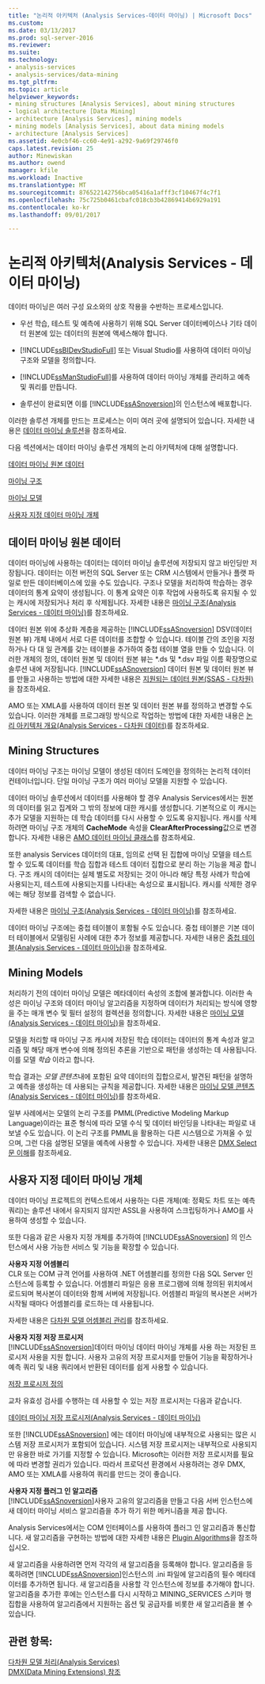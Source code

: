 ```yaml
---
title: "논리적 아키텍처 (Analysis Services-데이터 마이닝) | Microsoft Docs"
ms.custom: 
ms.date: 03/13/2017
ms.prod: sql-server-2016
ms.reviewer: 
ms.suite: 
ms.technology:
- analysis-services
- analysis-services/data-mining
ms.tgt_pltfrm: 
ms.topic: article
helpviewer_keywords:
- mining structures [Analysis Services], about mining structures
- logical architecture [Data Mining]
- architecture [Analysis Services], mining models
- mining models [Analysis Services], about data mining models
- architecture [Analysis Services]
ms.assetid: 4e0cbf46-cc60-4e91-a292-9a69f29746f0
caps.latest.revision: 25
author: Minewiskan
ms.author: owend
manager: kfile
ms.workload: Inactive
ms.translationtype: MT
ms.sourcegitcommit: 876522142756bca05416a1afff3cf10467f4c7f1
ms.openlocfilehash: 75c725b0461cbafc018cb3b42869414b6929a191
ms.contentlocale: ko-kr
ms.lasthandoff: 09/01/2017

---
```

# <a name="logical-architecture-analysis-services---data-mining"></a>논리적 아키텍처(Analysis Services - 데이터 마이닝)
  데이터 마이닝은 여러 구성 요소와의 상호 작용을 수반하는 프로세스입니다.  
  
-   우선 학습, 테스트 및 예측에 사용하기 위해 SQL Server 데이터베이스나 기타 데이터 원본에 있는 데이터의 원본에 액세스해야 합니다.  
  
-   [!INCLUDE[ssBIDevStudioFull](../../includes/ssbidevstudiofull-md.md)] 또는 Visual Studio를 사용하여 데이터 마이닝 구조와 모델을 정의합니다.  
  
-   [!INCLUDE[ssManStudioFull](../../includes/ssmanstudiofull-md.md)]를 사용하여 데이터 마이닝 개체를 관리하고 예측 및 쿼리를 만듭니다.  
  
-   솔루션이 완료되면 이를 [!INCLUDE[ssASnoversion](../../includes/ssasnoversion-md.md)]의 인스턴스에 배포합니다.  
  
 이러한 솔루션 개체를 만드는 프로세스는 이미 여러 곳에 설명되어 있습니다. 자세한 내용은 [데이터 마이닝 솔루션](../../analysis-services/data-mining/data-mining-solutions.md)을 참조하세요.  
  
 다음 섹션에서는 데이터 마이닝 솔루션 개체의 논리 아키텍처에 대해 설명합니다.  
  
 [데이터 마이닝 원본 데이터](#bkmk_SourceData)  
  
 [마이닝 구조](#bkmk_Structures)  
  
 [마이닝 모델](#bkmk_Models)  
  
 [사용자 지정 데이터 마이닝 개체](#bkmk_CustomObjects)  
  
##  <a name="bkmk_SourceData"></a> 데이터 마이닝 원본 데이터  
 데이터 마이닝에 사용하는 데이터는 데이터 마이닝 솔루션에 저장되지 않고 바인딩만 저장됩니다. 데이터는 이전 버전의 SQL Server 또는 CRM 시스템에서 만들거나 플랫 파일로 만든 데이터베이스에 있을 수도 있습니다. 구조나 모델을 처리하여 학습하는 경우 데이터의 통계 요약이 생성됩니다. 이 통계 요약은 이후 작업에 사용하도록 유지될 수 있는 캐시에 저장되거나 처리 후 삭제됩니다. 자세한 내용은 [마이닝 구조&#40;Analysis Services - 데이터 마이닝&#41;](../../analysis-services/data-mining/mining-structures-analysis-services-data-mining.md)를 참조하세요.  
  
 데이터 원본 위에 추상화 계층을 제공하는 [!INCLUDE[ssASnoversion](../../includes/ssasnoversion-md.md)] DSV(데이터 원본 뷰) 개체 내에서 서로 다른 데이터를 조합할 수 있습니다. 테이블 간의 조인을 지정하거나 다 대 일 관계를 갖는 테이블을 추가하여 중첩 테이블 열을 만들 수 있습니다. 이러한 개체의 정의, 데이터 원본 및 데이터 원본 뷰는 *.ds 및 \*.dsv 파일 이름 확장명으로 솔루션 내에 저장됩니다. [!INCLUDE[ssASnoversion](../../includes/ssasnoversion-md.md)] 데이터 원본 및 데이터 원본 뷰를 만들고 사용하는 방법에 대한 자세한 내용은 [지원되는 데이터 원본&#40;SSAS - 다차원&#41;](../../analysis-services/multidimensional-models/supported-data-sources-ssas-multidimensional.md)을 참조하세요.  
  
 AMO 또는 XMLA를 사용하여 데이터 원본 및 데이터 원본 뷰를 정의하고 변경할 수도 있습니다. 이러한 개체를 프로그래밍 방식으로 작업하는 방법에 대한 자세한 내용은 [논리 아키텍처 개요&#40;Analysis Services - 다차원 데이터&#41;](../../analysis-services/multidimensional-models/olap-logical/logical-architecture-overview-analysis-services-multidimensional-data.md)를 참조하세요.  
  
  
##  <a name="bkmk_Structures"></a> Mining Structures  
 데이터 마이닝 구조는 마이닝 모델이 생성된 데이터 도메인을 정의하는 논리적 데이터 컨테이너입니다. 단일 마이닝 구조가 여러 마이닝 모델을 지원할 수 있습니다.  
  
 데이터 마이닝 솔루션에서 데이터를 사용해야 할 경우 Analysis Services에서는 원본의 데이터를 읽고 집계와 그 밖의 정보에 대한 캐시를 생성합니다. 기본적으로 이 캐시는 추가 모델을 지원하는 데 학습 데이터를 다시 사용할 수 있도록 유지됩니다. 캐시를 삭제하려면 마이닝 구조 개체의 **CacheMode** 속성을 **ClearAfterProcessing**값으로 변경합니다. 자세한 내용은 [AMO 데이터 마이닝 클래스](../../analysis-services/multidimensional-models/analysis-management-objects/amo-data-mining-classes.md)를 참조하세요.  
  
 또한 analysis Services 데이터의 대표, 임의로 선택 된 집합에 마이닝 모델을 테스트할 수 있도록 데이터를 학습 집합과 테스트 데이터 집합으로 분리 하는 기능을 제공 합니다. 구조 캐시의 데이터는 실제 별도로 저장되는 것이 아니라 해당 특정 사례가 학습에 사용되는지, 테스트에 사용되는지를 나타내는 속성으로 표시됩니다. 캐시를 삭제한 경우에는 해당 정보를 검색할 수 없습니다.  
  
 자세한 내용은 [마이닝 구조&#40;Analysis Services - 데이터 마이닝&#41;](../../analysis-services/data-mining/mining-structures-analysis-services-data-mining.md)를 참조하세요.  
  
 데이터 마이닝 구조에는 중첩 테이블이 포함될 수도 있습니다. 중첩 테이블은 기본 데이터 테이블에서 모델링된 사례에 대한 추가 정보를 제공합니다. 자세한 내용은 [중첩 테이블&#40;Analysis Services - 데이터 마이닝&#41;](../../analysis-services/data-mining/nested-tables-analysis-services-data-mining.md)을 참조하세요.  
  
  
##  <a name="bkmk_Models"></a> Mining Models  
 처리하기 전의 데이터 마이닝 모델은 메타데이터 속성의 조합에 불과합니다. 이러한 속성은 마이닝 구조와 데이터 마이닝 알고리즘을 지정하며 데이터가 처리되는 방식에 영향을 주는 매개 변수 및 필터 설정의 컬렉션을 정의합니다. 자세한 내용은 [마이닝 모델&#40;Analysis Services - 데이터 마이닝&#41;](../../analysis-services/data-mining/mining-models-analysis-services-data-mining.md)을 참조하세요.  
  
 모델을 처리할 때 마이닝 구조 캐시에 저장된 학습 데이터는 데이터의 통계 속성과 알고리즘 및 해당 매개 변수에 의해 정의된 추론을 기반으로 패턴을 생성하는 데 사용됩니다. 이를 모델 *학습* 이라고 합니다.  
  
 학습 결과는 *모델 콘텐츠*내에 포함된 요약 데이터의 집합으로서, 발견된 패턴을 설명하고 예측을 생성하는 데 사용되는 규칙을 제공합니다. 자세한 내용은 [마이닝 모델 콘텐츠&#40;Analysis Services - 데이터 마이닝&#41;](../../analysis-services/data-mining/mining-model-content-analysis-services-data-mining.md)를 참조하세요.  
  
 일부 사례에서는 모델의 논리 구조를 PMML(Predictive Modeling Markup Language)이라는 표준 형식에 따라 모델 수식 및 데이터 바인딩을 나타내는 파일로 내보낼 수도 있습니다. 이 논리 구조를 PMML을 활용하는 다른 시스템으로 가져올 수 있으며, 그런 다음 설명된 모델을 예측에 사용할 수 있습니다. 자세한 내용은 [DMX Select 문 이해](../../dmx/understanding-the-dmx-select-statement.md)를 참조하세요.  
  
  
##  <a name="bkmk_CustomObjects"></a> 사용자 지정 데이터 마이닝 개체  
 데이터 마이닝 프로젝트의 컨텍스트에서 사용하는 다른 개체(예: 정확도 차트 또는 예측 쿼리)는 솔루션 내에서 유지되지 않지만 ASSL을 사용하여 스크립팅하거나 AMO를 사용하여 생성할 수 있습니다.  
  
 또한 다음과 같은 사용자 지정 개체를 추가하여 [!INCLUDE[ssASnoversion](../../includes/ssasnoversion-md.md)] 의 인스턴스에서 사용 가능한 서비스 및 기능을 확장할 수 있습니다.  
  
 **사용자 지정 어셈블리**  
 CLR 또는 COM 규격 언어를 사용하여 .NET 어셈블리를 정의한 다음 SQL Server 인스턴스에 등록할 수 있습니다. 어셈블리 파일은 응용 프로그램에 의해 정의된 위치에서 로드되며 복사본이 데이터와 함께 서버에 저장됩니다. 어셈블리 파일의 복사본은 서버가 시작될 때마다 어셈블리를 로드하는 데 사용됩니다.  
  
 자세한 내용은 [다차원 모델 어셈블리 관리](../../analysis-services/multidimensional-models/multidimensional-model-assemblies-management.md)를 참조하세요.  
  
 **사용자 지정 저장 프로시저**  
 [!INCLUDE[ssASnoversion](../../includes/ssasnoversion-md.md)]데이터 마이닝 데이터 마이닝 개체를 사용 하는 저장된 프로시저 사용을 지원 합니다. 사용자 고유의 저장 프로시저를 만들어 기능을 확장하거나 예측 쿼리 및 내용 쿼리에서 반환된 데이터를 쉽게 사용할 수 있습니다.  
  
 [저장 프로시저 정의](../../analysis-services/multidimensional-models-extending-olap-stored-procedures/defining-stored-procedures.md)  
  
 교차 유효성 검사를 수행하는 데 사용할 수 있는 저장 프로시저는 다음과 같습니다.  
  
 [데이터 마이닝 저장 프로시저&#40;Analysis Services - 데이터 마이닝&#41;](../../analysis-services/data-mining/data-mining-stored-procedures-analysis-services-data-mining.md)  
  
 또한 [!INCLUDE[ssASnoversion](../../includes/ssasnoversion-md.md)] 에는 데이터 마이닝에 내부적으로 사용되는 많은 시스템 저장 프로시저가 포함되어 있습니다. 시스템 저장 프로시저는 내부적으로 사용되지만 유용한 바로 가기를 지정할 수 있습니다. Microsoft는 이러한 저장 프로시저를 필요에 따라 변경할 권리가 있습니다. 따라서 프로덕션 환경에서 사용하려는 경우 DMX, AMO 또는 XMLA를 사용하여 쿼리를 만드는 것이 좋습니다.  
  
 **사용자 지정 플러그 인 알고리즘**  
 [!INCLUDE[ssASnoversion](../../includes/ssasnoversion-md.md)]사용자 고유의 알고리즘을 만들고 다음 서버 인스턴스에 새 데이터 마이닝 서비스 알고리즘을 추가 하기 위한 메커니즘을 제공 합니다.  
  
 Analysis Services에서는 COM 인터페이스를 사용하여 플러그 인 알고리즘과 통신합니다. 새 알고리즘을 구현하는 방법에 대한 자세한 내용은 [Plugin Algorithms](../../analysis-services/data-mining/plugin-algorithms.md)을 참조하십시오.  
  
 새 알고리즘을 사용하려면 먼저 각각의 새 알고리즘을 등록해야 합니다. 알고리즘을 등록하려면 [!INCLUDE[ssASnoversion](../../includes/ssasnoversion-md.md)]인스턴스의 .ini 파일에 알고리즘의 필수 메타데이터를 추가하면 됩니다. 새 알고리즘을 사용할 각 인스턴스에 정보를 추가해야 합니다. 알고리즘을 추가한 후에는 인스턴스를 다시 시작하고 MINING_SERVICES 스키마 행 집합을 사용하여 알고리즘에서 지원하는 옵션 및 공급자를 비롯한 새 알고리즘을 볼 수 있습니다.  
  
  
## <a name="see-also"></a>관련 항목:  
 [다차원 모델 처리&#40;Analysis Services&#41;](../../analysis-services/multidimensional-models/processing-a-multidimensional-model-analysis-services.md)   
 [DMX&#40;Data Mining Extensions&#41; 참조](../../dmx/data-mining-extensions-dmx-reference.md)  
  
  

